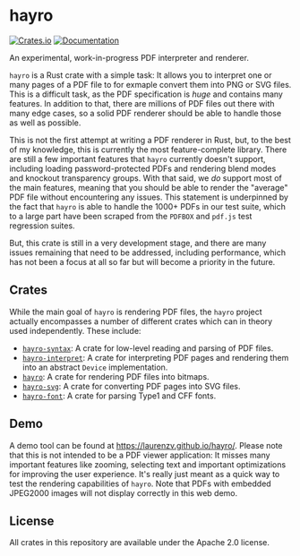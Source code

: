 # hayro

[![Crates.io](https://img.shields.io/crates/v/hayro.svg)](https://crates.io/crates/hayro)
[![Documentation](https://docs.rs/hayro/badge.svg)](https://docs.rs/hayro)

An experimental, work-in-progress PDF interpreter and renderer.

`hayro` is a Rust crate with a simple task: It allows you to interpret one or many pages of a PDF file to for exmaple convert them into PNG or SVG files. This is a difficult task, as the PDF specification is _huge_ and contains many features. In addition to that, there are millions of PDF files out there with many edge cases, so a solid PDF renderer should be able to handle those as well as possible.

This is not the first attempt at writing a PDF renderer in Rust, but, to the best of my knowledge, this is currently the most feature-complete library. There are still a few important features that `hayro` currently doesn't support, including loading password-protected PDFs and rendering blend modes and knockout transparency groups. With that said, we _do_ support most of the main features, meaning that you should be able to render the "average" PDF file without encountering any issues. This statement is underpinned by the fact that `hayro` is able to handle the 1000+ PDFs in our test suite, which to a large part have been scraped from the `PDFBOX` and `pdf.js` test regression suites.

But, this crate is still in a very development stage, and there are many issues remaining that need to be addressed, including performance, which has not been a focus at all so far but will become a priority in the future.

## Crates
While the main goal of `hayro` is rendering PDF files, the `hayro` project actually encompasses a number of different crates which can in theory used independently. These include:
- [`hayro-syntax`](hayro-syntax): A crate for low-level reading and parsing of PDF files.
- [`hayro-interpret`](hayro-interpret): A crate for interpreting PDF pages and rendering them into an abstract `Device` implementation.
- [`hayro`](hayro): A crate for rendering PDF files into bitmaps.
- [`hayro-svg`](hayro-svg): A crate for converting PDF pages into SVG files.
- [`hayro-font`](hayro-font): A crate for parsing Type1 and CFF fonts.

## Demo
A demo tool can be found at https://laurenzv.github.io/hayro/. Please note that this is not intended to be a PDF viewer application: It misses many important features like zooming, selecting text and important optimizations for improving the user experience. It's really just meant as a quick way to test the rendering capabilities of `hayro`. Note that PDFs with embedded JPEG2000 images will not display correctly in this web demo.

## License
All crates in this repository are available under the Apache 2.0 license.